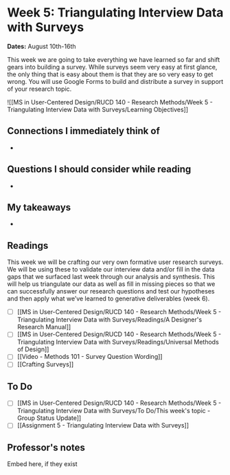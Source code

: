 # Week 5: Triangulating Interview Data with Surveys
**Dates:** August 10th-16th

This week we are going to take everything we have learned so far and shift gears into building a survey. While surveys seem very easy at first glance, the only thing that is easy about them is that they are so very easy to get wrong. You will use Google Forms to build and distribute a survey in support of your research topic.

![[MS in User-Centered Design/RUCD 140 - Research Methods/Week 5 - Triangulating Interview Data with Surveys/Learning Objectives]]

## Connections I immediately think of
- 

## Questions I should consider while reading
- 

## My takeaways
- 


## Readings
This week we will be crafting our very own formative user research surveys. We will be using these to validate our interview data and/or fill in the data gaps that we surfaced last week through our analysis and synthesis. This will help us triangulate our data as well as fill in missing pieces so that we can successfully answer our research questions and test our hypotheses and then apply what we’ve learned to generative deliverables (week 6).

- [ ] [[MS in User-Centered Design/RUCD 140 - Research Methods/Week 5 - Triangulating Interview Data with Surveys/Readings/A Designer's Research Manual]]
- [ ] [[MS in User-Centered Design/RUCD 140 - Research Methods/Week 5 - Triangulating Interview Data with Surveys/Readings/Universal Methods of Design]]
- [ ] [[Video - Methods 101 - Survey Question Wording]]
- [ ] [[Crafting Surveys]]

## To Do
- [ ] [[MS in User-Centered Design/RUCD 140 - Research Methods/Week 5 - Triangulating Interview Data with Surveys/To Do/This week's topic - Group Status Update]]
- [ ] [[Assignment 5 - Triangulating Interview Data with Surveys]]

## Professor's notes
Embed here, if they exist